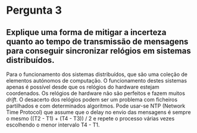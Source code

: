 # Pergunta 3

## Explique uma forma de mitigar a incerteza quanto ao tempo de transmissão de mensagens para conseguir sincronizar relógios em sistemas distribuídos.

Para o funcionamento dos sistemas distribuídos, que são uma coleção de
elementos autónomos de computação. O funcionamento destes sistemas apenas é
possível desde que os relógios do hardware estejam coordenados.
Os relógios de hardware não são perfeitos e fazem muitos _drift_. O desacerto
dos relógios podem ser um problema com ficheiros partilhados e com determinados
algoritmos.
Pode usar-se NTP (Network Time Protocol) que assume que o delay no envio das
mensagens é sempre o mesmo ((T2 - T1) + (T4 - T3)) / 2 e repete o processo
várias vezes escolhendo o menor intervalo T4 - T1.
